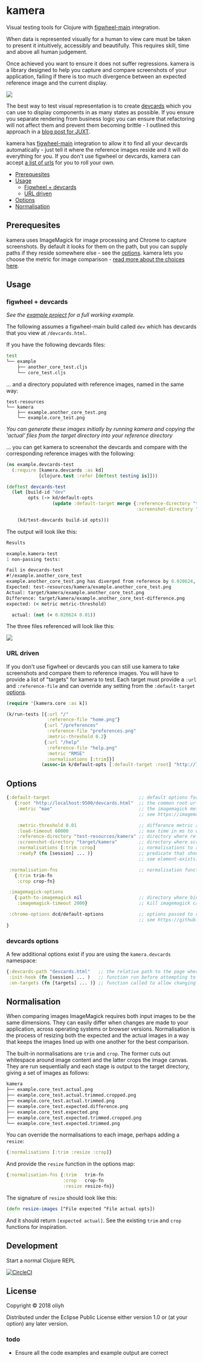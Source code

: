 # kamera

Visual testing tools for Clojure with [figwheel-main](https://github.com/bhauman/figwheel-main) integration.

When data is represented visually for a human to view care must be taken to present it intuitively, accessibly
and beautifully. This requires skill, time and above all human judgement.

Once achieved you want to ensure it does not suffer regressions. kamera is a library designed to
help you capture and compare screenshots of your application, failing if there is too much divergence between an expected
reference image and the current display.

![](doc/juxtaposed.png?raw=true)

The best way to test visual representation is to create [devcards](https://github.com/bhauman/devcards)
which you can use to display components in as many states as possible. If you ensure you separate rendering from
business logic you can ensure that refactoring will not affect them and prevent them becoming brittle - I outlined this approach
in a [blog post for JUXT](https://juxt.pro/blog/posts/cljs-apps.html).

kamera has [figwheel-main](#figwheel+devcards) integration to allow it to find all your devcards automatically - just tell it where the reference images reside and it will do everything for you. If you don't use figwheel or devcards, kamera can accept [a list of urls](#url-driven) for you to roll your own.

- [Prerequesites](#prerequesites)
- [Usage](#Usage)
  - [Figwheel + devcards](#figwheel--devcards)
  - [URL driven](#url-driven)
- [Options](#options)
- [Normalisation](#normalisation)

## Prerequesites

kamera uses ImageMagick for image processing and Chrome to capture screenshots.
By default it looks for them on the path, but you can supply paths if they reside somewhere else - see the [options](#options).
kamera lets you choose the metric for image comparison - [read more about the choices here](https://imagemagick.org/script/command-line-options.php#metric).

## Usage

### figwheel + devcards

_See the [example project](https://github.com/oliyh/kamera/tree/master/example) for a full working example._

The following assumes a figwheel-main build called `dev` which has devcards that you view at `/devcards.html`.

If you have the following devcards files:

```bash
test
└── example
    ├── another_core_test.cljs
    └── core_test.cljs
```

... and a directory populated with reference images, named in the same way:

```
test-resources
└── kamera
    ├── example.another_core_test.png
    └── example.core_test.png
```

_You can generate these images initially by running kamera and copying the 'actual' files from the target directory into your reference directory_

... you can get kamera to screenshot the devcards and compare with the corresponding reference images with the following:

```clojure
(ns example.devcards-test
  (:require [kamera.devcards :as kd]
            [clojure.test :refer [deftest testing is]]))

(deftest devcards-test
  (let [build-id "dev"
        opts (-> kd/default-opts
                 (update :default-target merge {:reference-directory "test-resources/kamera"
                                                :screenshot-directory "target/kamera"}))]

    (kd/test-devcards build-id opts)))
```

The output will look like this:

```clojure
Results

example.kamera-test
1 non-passing tests:

Fail in devcards-test
#!/example.another_core_test
example.another_core_test.png has diverged from reference by 0.020624, please compare
Expected: test-resources/kamera/example.another_core_test.png
Actual: target/kamera/example.another_core_test.png
Difference: target/kamera/example.another_core_test-difference.png
expected: (< metric metric-threshold)

  actual: (not (< 0.020624 0.01))
```

The three files referenced will look like this:

![](doc/juxtaposed.png?raw=true)

### URL driven

If you don't use figwheel or devcards you can still use kamera to take screenshots and compare them to reference images. You will have to provide a list of "targets" for kamera to test. Each target must provide a `:url` and `:reference-file` and can override any setting from the `:default-target` [options](#options).

```clojure
(require '[kamera.core :as k])

(k/run-tests [{:url "/"
               :reference-file "home.png"}
              {:url "/preferences"
               :reference-file "preferences.png"
               :metric-threshold 0.2}
              {:url "/help"
               :reference-file "help.png"
               :metric "RMSE"
               :normalisations [:trim]}]
             (assoc-in k/default-opts [:default-target :root] "http://localhost:9500"))
```

## Options

```clojure
{:default-target                                 ;; default options for each image comparison
   {:root "http://localhost:9500/devcards.html"  ;; the common root url where all targets can be found
    :metric "mae"                                ;; the imagemagick metric to use for comparison
                                                 ;; see https://imagemagick.org/script/command-line-options.php#metric

    :metric-threshold 0.01                       ;; difference metric above which comparison fails
    :load-timeout 60000                          ;; max time in ms to wait for target url to load
    :reference-directory "test-resources/kamera" ;; directory where reference images are store
    :screenshot-directory "target/kamera"        ;; directory where screenshots and diffs should be saved
    :normalisations [:trim :crop]                ;; normalisations to apply to images before comparison, in order of application
    :ready? (fn [session] ... )}                 ;; predicate that should return true when screenshot can be taken
                                                 ;; see element-exists? as an example

 :normalisation-fns                              ;; normalisation functions, add your own if desired
   {:trim trim-fn
    :crop crop-fn}

 :imagemagick-options
   {:path-to-imagemagick nil                     ;; directory where binaries reside on linux, or executable on windows
    :imagemagick-timeout 2000}                   ;; kill imagemagick calls that exceed this time, in ms

 :chrome-options dcd/default-options             ;; options passed to chrome, letting you turn headless on/off etc
                                                 ;; see https://github.com/oliyh/doo-chrome-devprotocol
}
```

### devcards options

A few additional options exist if you are using the `kamera.devcards` namespace:

```clojure
{:devcards-path "devcards.html"   ;; the relative path to the page where the devcards are hosted
 :init-hook (fn [session] ... )   ;; function run before attempting to scrape targets
 :on-targets (fn [targets] ... )} ;; function called to allow changing the targets before the test is run
```

## Normalisation

When comparing images ImageMagick requires both input images to be the same dimensions. They can easily differ when changes are made to your application, across operating systems or browser versions. Normalisation is the process of resizing both the expected and the actual images in a way that keeps the images lined up with one another for the best comparison.

The built-in normalisations are `trim` and `crop`. The former cuts out whitespace around image content and the latter crops the image canvas. They are run sequentially and each stage is output to the target directory, giving a set of images as follows:

```bash
kamera
├── example.core_test.actual.png
├── example.core_test.actual.trimmed.cropped.png
├── example.core_test.actual.trimmed.png
├── example.core_test.expected.difference.png
├── example.core_test.expected.png
├── example.core_test.expected.trimmed.cropped.png
└── example.core_test.expected.trimmed.png
```

You can override the normalisations to each image, perhaps adding a `resize`:

```clojure
{:normalisations [:trim :resize :crop]}
```

And provide the `resize` function in the options map:

```clojure
{:normalisation-fns {:trim   trim-fn
                     :crop   crop-fn
                     :resize resize-fn}}
```

The signature of `resize` should look like this:

```clojure
(defn resize-images [^File expected ^File actual opts])
```

And it should return `[expected actual]`. See the existing `trim` and `crop` functions for inspiration.

## Development

Start a normal Clojure REPL

[![CircleCI](https://circleci.com/gh/oliyh/kamera.svg?style=svg)](https://circleci.com/gh/oliyh/kamera)

## License

Copyright © 2018 oliyh

Distributed under the Eclipse Public License either version 1.0 or (at
your option) any later version.


### todo
- Ensure all the code examples and example output are correct
